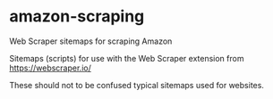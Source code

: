 # amazon-scraping
Web Scraper sitemaps for scraping Amazon

Sitemaps (scripts) for use with the Web Scraper extension from https://webscraper.io/

These should not to be confused typical sitemaps used for websites.
